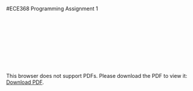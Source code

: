 #ECE368 Programming Assignment 1
<object data="https://github.com/cmz97/Purdue-Programming-Courses/raw/master/ECE368/PA1/proj_huff_encode_pre.pdf" type="application/pdf" width="700px" height="700px">
    <embed src="https://github.com/cmz97/Purdue-Programming-Courses/raw/master/ECE368/PA1/proj_huff_encode_pre.pdf">
        <p>This browser does not support PDFs. Please download the PDF to view it: <a href="http://yoursite.com/the.pdf">Download PDF</a>.</p>
    </embed>
</object>
